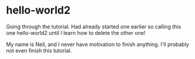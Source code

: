 # hello-world2
Going through the tutorial. Had already started one earlier so calling this one hello-world2 until I learn how to delete the other one!

My name is Neil, and I never have motivation to finish anything. I'll probably not even finish this tutorial.
